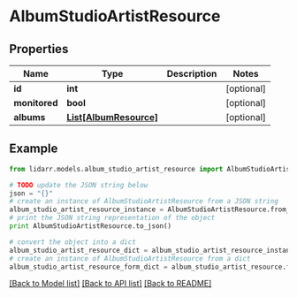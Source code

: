 # AlbumStudioArtistResource


## Properties
Name | Type | Description | Notes
------------ | ------------- | ------------- | -------------
**id** | **int** |  | [optional] 
**monitored** | **bool** |  | [optional] 
**albums** | [**List[AlbumResource]**](AlbumResource.md) |  | [optional] 

## Example

```python
from lidarr.models.album_studio_artist_resource import AlbumStudioArtistResource

# TODO update the JSON string below
json = "{}"
# create an instance of AlbumStudioArtistResource from a JSON string
album_studio_artist_resource_instance = AlbumStudioArtistResource.from_json(json)
# print the JSON string representation of the object
print AlbumStudioArtistResource.to_json()

# convert the object into a dict
album_studio_artist_resource_dict = album_studio_artist_resource_instance.to_dict()
# create an instance of AlbumStudioArtistResource from a dict
album_studio_artist_resource_form_dict = album_studio_artist_resource.from_dict(album_studio_artist_resource_dict)
```
[[Back to Model list]](../README.md#documentation-for-models) [[Back to API list]](../README.md#documentation-for-api-endpoints) [[Back to README]](../README.md)


